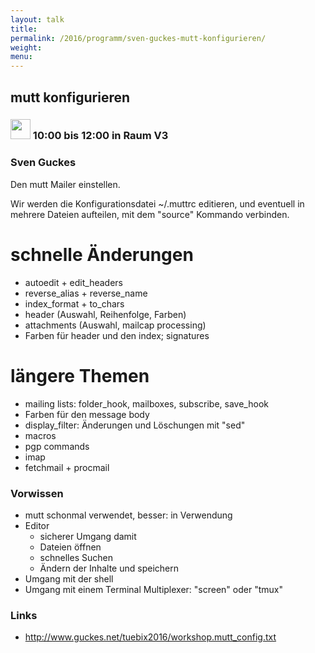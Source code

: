 ```yaml
---
layout: talk
title:
permalink: /2016/programm/sven-guckes-mutt-konfigurieren/
weight:
menu:
---
```

## mutt konfigurieren

### <img height = "32" src="../../../images/workshop.svg"> 10:00 bis 12:00 in Raum V3

### Sven Guckes

Den mutt Mailer einstellen.

Wir werden die Konfigurationsdatei ~/.muttrc editieren,
und eventuell in mehrere Dateien aufteilen, mit dem "source" Kommando verbinden.

# schnelle Änderungen

* autoedit + edit_headers
* reverse_alias + reverse_name
* index_format + to_chars
* header      (Auswahl, Reihenfolge, Farben)
* attachments (Auswahl, mailcap processing)
* Farben für header und den index; signatures

# längere Themen

* mailing lists: folder_hook, mailboxes, subscribe, save_hook
* Farben für den message body
* display_filter: Änderungen und Löschungen mit "sed"
* macros
* pgp commands
* imap
* fetchmail + procmail

### Vorwissen

* mutt schonmal verwendet, besser: in Verwendung
* Editor
  - sicherer Umgang damit
  - Dateien öffnen
  - schnelles Suchen
  - Ändern der Inhalte und speichern
* Umgang mit der shell
* Umgang mit einem Terminal Multiplexer: "screen" oder "tmux"

### Links

- <a href="http://www.guckes.net/tuebix2016/workshop.mutt_config.txt" target="_blank">http://www.guckes.net/tuebix2016/workshop.mutt_config.txt</a>
